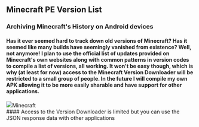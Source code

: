 ## Minecraft PE Version List
### Archiving Minecraft's History on Android devices
#### Has it ever seemed hard to track down old versions of Minecraft? Has it seemed like many builds have seemingly vanished from existence? Well, not anymore! I plan to use the official list of updates provided on Minecraft's own websites along with common patterns in version codes to compile a list of versions, all working. It won't be easy though, which is why (at least for now) access to the Minecraft Version Downloader will be restricted to a small group of people. In the future I will compile my own APK allowing it to be more easily sharable and have support for other applications. 
<div class="filedownload-container"><div class="version-container"><img src="https://raw.githubusercontent.com/Kee7702/Kee7702.github.io/database/app/mcversion.png"><a>Minecraft</a></div><div id="mcversion"></div></div>
#### Access to the Version Downloader is limited but you can use the JSON response data with other applications
<script src="/assets/js/versions.js"></script>
